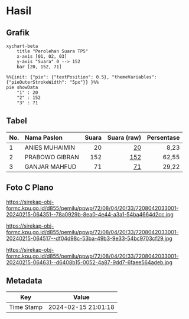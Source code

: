 # Hasil

## Grafik

```mermaid
xychart-beta
    title "Perolehan Suara TPS"
    x-axis [01, 02, 03]
    y-axis "Suara" 0 --> 152
    bar [20, 152, 71]
```

```mermaid
%%{init: {"pie": {"textPosition": 0.5}, "themeVariables": {"pieOuterStrokeWidth": "5px"}} }%%
pie showData
    "1" : 20
    "2" : 152
    "3" : 71
```

## Tabel

| No. | Nama Paslon    | Suara | Suara (raw) | Persentase |
|:--- |:-------------- | -----:| -----------:| ----------:|
| 1   | ANIES MUHAIMIN | 20    | [20][p-1]   | 8,23       |
| 2   | PRABOWO GIBRAN | 152   | [152][p-2]  | 62,55      |
| 3   | GANJAR MAHFUD  | 71    | [71][p-3]   | 29,22      |


[p-1]: https://github.com/gigit-pemilu/pemilu-2024-72-sulawesi-tengah/blob/main/pilpres/hitung-suara/sub/72-sulawesi-tengah/sub/08-parigi-moutong/sub/04-moutong/sub/2033-pande/sub/001-tps/sub/paslon-1.txt
[p-2]: https://github.com/gigit-pemilu/pemilu-2024-72-sulawesi-tengah/blob/main/pilpres/hitung-suara/sub/72-sulawesi-tengah/sub/08-parigi-moutong/sub/04-moutong/sub/2033-pande/sub/001-tps/sub/paslon-2.txt
[p-3]: https://github.com/gigit-pemilu/pemilu-2024-72-sulawesi-tengah/blob/main/pilpres/hitung-suara/sub/72-sulawesi-tengah/sub/08-parigi-moutong/sub/04-moutong/sub/2033-pande/sub/001-tps/sub/paslon-3.txt

## Foto C Plano

https://sirekap-obj-formc.kpu.go.id/d855/pemilu/ppwp/72/08/04/20/33/7208042033001-20240215-064351--78a0929b-8ea0-4e44-a3a1-54ba4664d2cc.jpg

https://sirekap-obj-formc.kpu.go.id/d855/pemilu/ppwp/72/08/04/20/33/7208042033001-20240215-064517--df04d98c-53ba-49b3-9e33-54bc9703cf29.jpg

https://sirekap-obj-formc.kpu.go.id/d855/pemilu/ppwp/72/08/04/20/33/7208042033001-20240215-064631--d6408b15-0052-4a87-9dd7-6faee564adeb.jpg


## Metadata

| Key        | Value               |
| ---------- | ------------------- |
| Time Stamp | 2024-02-15 21:01:18 |



